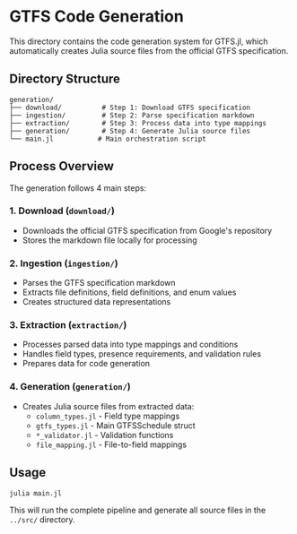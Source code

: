 # GTFS Code Generation

This directory contains the code generation system for GTFS.jl, which automatically creates Julia source files from the official GTFS specification.

## Directory Structure

```
generation/
├── download/          # Step 1: Download GTFS specification
├── ingestion/         # Step 2: Parse specification markdown
├── extraction/        # Step 3: Process data into type mappings
├── generation/        # Step 4: Generate Julia source files
└── main.jl           # Main orchestration script
```

## Process Overview

The generation follows 4 main steps:

### 1. Download (`download/`)
- Downloads the official GTFS specification from Google's repository
- Stores the markdown file locally for processing

### 2. Ingestion (`ingestion/`)
- Parses the GTFS specification markdown
- Extracts file definitions, field definitions, and enum values
- Creates structured data representations

### 3. Extraction (`extraction/`)
- Processes parsed data into type mappings and conditions
- Handles field types, presence requirements, and validation rules
- Prepares data for code generation

### 4. Generation (`generation/`)
- Creates Julia source files from extracted data:
  - `column_types.jl` - Field type mappings
  - `gtfs_types.jl` - Main GTFSSchedule struct
  - `*_validator.jl` - Validation functions
  - `file_mapping.jl` - File-to-field mappings

## Usage

```bash
julia main.jl
```

This will run the complete pipeline and generate all source files in the `../src/` directory.
